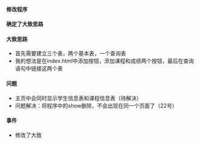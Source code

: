 #### 修改程序
#### 确定了大致思路
#### 大致思路
* 首先需要建立三个表，两个基本表，一个查询表
* 我的想法是在index.html中添加按钮，添加课程和成绩两个按钮，最后在查询语句中链接这两个表

#### 问题
* 主页中会同时显示学生信息表和课程信息表（待解决）
* 问题解决：将程序中的show删除，不会出现在同一个页面了（22号）
#### 事件
* 修改了大致

